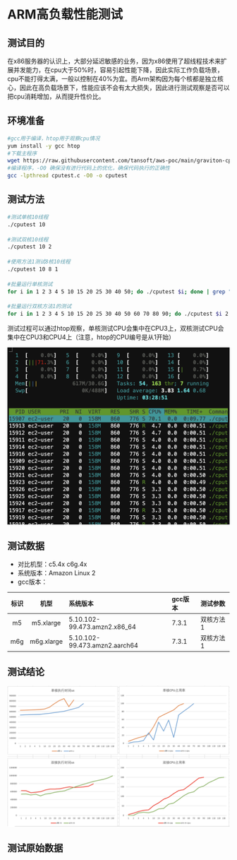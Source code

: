 # ARM高负载性能测试

## 测试目的

在x86服务器的认识上，大部分延迟敏感的业务，因为x86使用了超线程技术来扩展并发能力，在cpu大于50%时，容易引起性能下降，因此实际工作负载场景，cpu不能打得太满，一般以控制在40%为宜。而Arm架构因为每个核都是独立核心，因此在高负载场景下，性能应该不会有太大损失，因此进行测试观察是否可以把cpu消耗增加，从而提升性价比。

## 环境准备

```bash
#gcc用于编译，htop用于观察cpu情况
yum install -y gcc htop
#下载主程序
wget https://raw.githubusercontent.com/tansoft/aws-poc/main/graviton-cpu-test/cputest.c
#编译程序，-O0 确保没有进行代码上的优化，确保代码执行的正确性
gcc -lpthread cputest.c -O0 -o cputest
```

## 测试方法

```bash
#测试单核10线程
./cputest 10

#测试双核10线程
./cputest 10 2

#使用方法1测试8核10线程
./cputest 10 8 1

#批量运行单核测试
for i in 1 2 3 4 5 10 15 20 25 30 40 50; do ./cputest $i; done | grep "mode-"

#批量运行双核方法1的测试
for i in 1 2 3 4 5 10 15 20 25 30 40 50 60 70 80 90; do ./cputest $i 2 1; done | grep "mode-"

```

测试过程可以通过htop观察，单核测试CPU会集中在CPU3上，双核测试CPU会集中在CPU3和CPU4上（注意，htop的CPU编号是从1开始）

![CPU负载情况](cpuinfo.png)

## 测试数据

* 对比机型：c5.4x c6g.4x
* 系统版本：Amazon Linux 2
* gcc版本：

| 标识 | 机型 | 系统版本 | gcc版本 | 测试参数 |
| :----: | :----: | :---- | :---- | :---- |
| m5 | m5.xlarge | 5.10.102-99.473.amzn2.x86_64 | 7.3.1 | 双核方法1
| m6g | m6g.xlarge | 5.10.102-99.473.amzn2.aarch64 | 7.3.1 | 双核方法1

## 测试结论

![测试结论](benchmark.png)

## 测试原始数据

```

```
